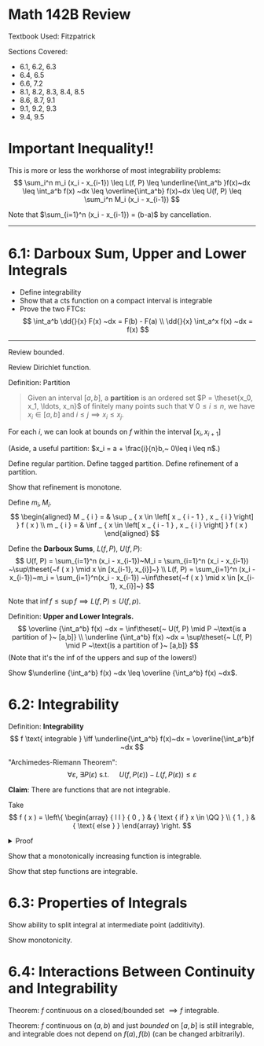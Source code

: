 # Math 142B Review


Textbook Used: Fitzpatrick

Sections Covered:

- 6.1, 6.2, 6.3
- 6.4, 6.5
- 6.6, 7.2
- 8.1, 8.2, 8.3, 8.4, 8.5
- 8.6, 8.7, 9.1
- 9.1, 9.2, 9.3
- 9.4, 9.5

# Important Inequality!!
This is more or less the workhorse of most integrability problems:
$$
\sum_i^n m_i (x_i - x_{i-1}) \leq L(f, P) \leq \underline{\int_a^b }f(x)~dx \leq \int_a^b f(x) ~dx \leq \overline{\int_a^b}  f(x)~dx \leq  U(f, P) \leq \sum_i^n M_i (x_i - x_{i-1})
$$

Note that $\sum_{i=1}^n (x_i - x_{i-1}) = (b-a)$ by cancellation.

---

# 6.1: Darboux Sum, Upper and Lower Integrals

- Define integrability
- Show that a cts function on a compact interval is integrable
- Prove the two FTCs:
$$
\int_a^b \dd{}{x} F(x) ~dx = F(b) - F(a) \\
\dd{}{x} \int_a^x f(x) ~dx = f(x) 
$$

---

Review bounded.

Review Dirichlet function.

Definition: Partition
> Given an interval $[a,b]$, a **partition** is an ordered set $P = \theset{x_0, x_1, \ldots, x_n}$ of finitely many points such that $\forall~ 0\leq i \leq n$, we have $x_i \in [a,b]$ and $i \leq j \implies x_i \leq x_j$.

For each $i$, we can look at bounds on $f$ within the interval $[x_i, x_{i+1}]$

(Aside, a useful partition: $x_i = a + \frac{i}{n}b,~ 0\leq i \leq n$.)


Define regular partition. 
Define tagged partition. 
Define refinement of a partition.


Show that refinement is monotone.

Define $m_i, M_i$.
$$
\begin{aligned} 
M _ { i } = & \sup _ { x \in \left[ x _ { i - 1 } , x _ { i } \right] } f ( x ) \\ 
m _ { i } = & \inf _ { x \in \left[ x _ { i - 1 } , x _ { i } \right] } f ( x ) \end{aligned}
$$

Define the **Darboux Sums**, $L(f, P),~U(f,P)$:
$$
U(f, P) = \sum_{i=1}^n (x_i - x_{i-1})~M_i = \sum_{i=1}^n  (x_i - x_{i-1}) ~\sup\theset{~f ( x ) \mid x \in [x_{i-1}, x_{i}]~}  \\
L(f, P) = \sum_{i=1}^n (x_i - x_{i-1})~m_i = \sum_{i=1}^n(x_i - x_{i-1}) ~\inf\theset{~f ( x ) \mid x \in [x_{i-1}, x_{i}]~}
$$

Note that $\inf f \leq \sup f \implies L(f,P) \leq U(f, p)$.



Definition: **Upper and Lower Integrals.**
$$
\overline {\int_a^b} f(x) ~dx = \inf\theset{~ U(f, P) \mid P ~\text{is a partition of }~ [a,b]} \\
\underline {\int_a^b} f(x) ~dx = \sup\theset{~ L(f, P) \mid P ~\text{is a partition of }~ [a,b]} 
$$
(Note that it's the inf of the uppers and sup of the lowers!)

Show $\underline {\int_a^b} f(x) ~dx \leq \overline {\int_a^b} f(x) ~dx$.

# 6.2: Integrability

Definition: **Integrability**
$$
f \text{ integrable } \iff \underline{\int_a^b} f(x)~dx = \overline{\int_a^b}f ~dx
$$

"Archimedes-Riemann Theorem":
$$
\forall \varepsilon,~\exists P(\varepsilon) \text{ s.t. } \quad U(f, P(\varepsilon)) - L(f, P(\varepsilon)) \leq \varepsilon
$$


**Claim**: There are functions that are not integrable.

Take
$$
f ( x ) = \left\{ \begin{array} { l l } { 0 , } & { \text { if } x \in \QQ } \\ { 1 , } & { \text{ else } } \end{array} \right.
$$

<details markdown="1">
<summary>Proof</summary>

Let $\varepsilon < \min \theset{1, b-a}$ be fixed. Then let $P(\varepsilon) = \theset{x_0, x_1, \cdots x_n}$ be an arbitrary partition. Note that $[x_{i-1}, x_i]$ is a closed real interval, so it contains at least one rational number $p$, and at least one irrational number $q$. Thus 
$$
\inf \theset{f(x) \mid x \in [x_{i-1}, x_i]} \leq f(p) = 0 \implies m_i \leq 0 \\
\text{and} \\ 
\sup \theset{f(x) \mid x \in [x_{i-1}, x_i]} \geq f(q) = 1 \implies M_i \geq 1.
$$

But this holds for each $i$, so we have
$$
\begin{align*}
U(f, P(\varepsilon)) - L(f, P(\varepsilon)) &= \left( \sum_{i=1}^n (x_i - x_{i-1})M_i  \right) - \left( \sum_{i=1}^n (x_i - x_{i-1})m_i  \right) \\
&\geq \left( \sum_{i=1}^n (x_i - x_{i-1})1  \right) - \left( \sum_{i=1}^n (x_i - x_{i-1})0  \right) \\
&= \left( \sum_{i=1}^n (x_i - x_{i-1})  \right) \\
&= b-a \\
&\geq \varepsilon
\end{align*}
$$

Since $P(\varepsilon)$ was an arbitrary, this holds for any partition, and thus $f$ is not integrable. $\qed$
</details>

Show that a monotonically increasing function is integrable.

Show that step functions are integrable.

# 6.3: Properties of Integrals

Show ability to split integral at intermediate point (additivity).

Show monotonicity.

# 6.4: Interactions Between Continuity and Integrability

Theorem: $f$ continuous on a closed/bounded set $\implies f$ integrable.

Theorem: $f$ continuous on $(a,b)$ and just *bounded* on $[a,b]$ is still integrable, and integrable does not depend on $f(a), f(b)$ (can be changed arbitrarily).